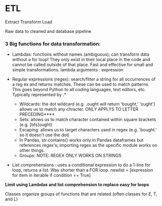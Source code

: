# ETL
Extract
Transform
Load

Raw data to cleaned and database pipeline

### 3 Big functions for data transformation:
- Lambdas: functions without names (ambiguous); can transform data without a for loop! They only exist in their local place in the code and cannot be called outside of that place. Fast and effective for small and simple transformations.
lambda arguments : expression

- Regular expressions (regex): search/filter a string for all occurrences of a reg ex and returns matches. These can be used to match patterns. This goes beyond Python to all coding languages, text editors, etc. Typically represented by .*
    - Wildcards: the dot wildcard (e.g. .ought will return 'bought,' 'ought') allows us to match any chracter. ONLY APPLYS TO LETTER PRECEDING****
    - Sets: allows us to match character contained within square brackets (e.g. [bfs]ought)
    - Escaping: allows us to target characters used in regex (e.g. 'bought\.' so it doesn't use the dot)
    - In Pandas, str.contains() works only in Pandas dataframes but references regex's; importing regex as the specific module works on other things.
    - Groups: 
NOTE: REGEX ONLY WORKS ON STRINGS

- List comprehensions : uses a conditional expression to do a 1-line for loop, returns a list. Way shorter than a FOR loop.
newlist = [expression for item in iterable if condition == True]

**Limit using Lambdas and list comprehension to replace easy for loops**

Classes organize groups of functions that are related (often classes for E, T, and L)

